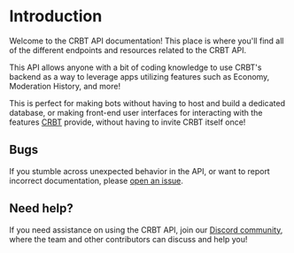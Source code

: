 # Introduction

Welcome to the CRBT API documentation! This place is where you'll find all of the different endpoints and resources related to the CRBT API.

This API allows anyone with a bit of coding knowledge to use CRBT's backend as a way to leverage apps utilizing features such as Economy, Moderation History, and more!

This is perfect for making bots without having to host and build a dedicated database, or making front-end user interfaces for interacting with the features [CRBT](https://crbt.app) provide, without having to invite CRBT itself once!

## Bugs

If you stumble across unexpected behavior in the API, or want to report incorrect documentation, please [open an issue](https://github.com/CRBT-Team/docs/issues).

## Need help?

If you need assistance on using the CRBT API, join our [Discord community](https://crbt.app/discord), where the team and other contributors can discuss and help you!
